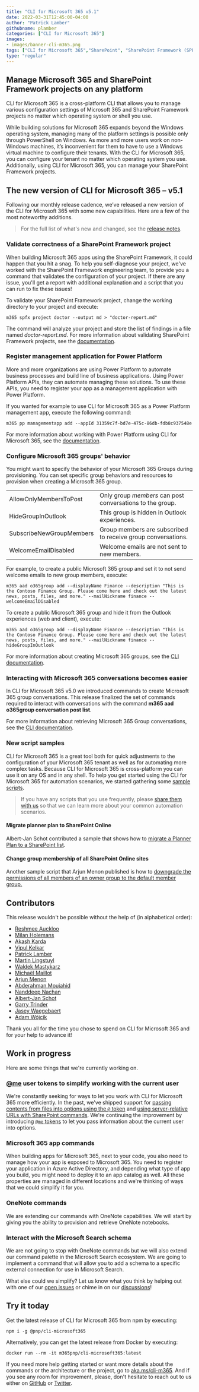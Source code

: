 ```yaml
---
title: "CLI for Microsoft 365 v5.1"
date: 2022-03-31T12:45:00-04:00
author: "Patrick Lamber"
githubname: plamber
categories: ["CLI for Microsoft 365"]
images:
- images/banner-cli-m365.png 
tags: ["CLI for Microsoft 365","SharePoint", "SharePoint Framework (SPFx)"]
type: "regular"
---
```


## Manage Microsoft 365 and SharePoint Framework projects on any platform


CLI for Microsoft 365 is a cross-platform CLI that allows you to manage various configuration settings of Microsoft 365 and SharePoint Framework projects no matter which operating system or shell you use.

While building solutions for Microsoft 365 expands beyond the Windows operating system, managing many of the platform settings is possible only through PowerShell on Windows. As more and more users work on non-Windows machines, it’s inconvenient for them to have to use a Windows virtual machine to configure their tenants. With the CLI for Microsoft 365, you can configure your tenant no matter which operating system you use. Additionally, using CLI for Microsoft 365, you can manage your SharePoint Framework projects.

## The new version of CLI for Microsoft 365 – v5.1

Following our monthly release cadence, we’ve released a new version of the CLI for Microsoft 365 with some new capabilities. Here are a few of the most noteworthy additions.

> For the full list of what's new and changed, see the [release notes](https://pnp.github.io/cli-microsoft365/about/release-notes/#v500).

### Validate correctness of a SharePoint Framework project

When building Microsoft 365 apps using the SharePoint Framework, it could happen that you hit a snag. To help you self-diagnose your project, we've worked with the SharePoint Framework engineering team, to provide you a command that validates the configuration of your project. If there are any issue, you'll get a report with additional explanation and a script that you can run to fix these issues!

To validate your SharePoint Framework project, change the working directory to your project and execute:

`m365 spfx project doctor --output md > "doctor-report.md"`

The command will analyze your project and store the list of findings in a file named _doctor-report.md_. For more information about validating SharePoint Framework projects, see the [documentation](https://pnp.github.io/cli-microsoft365/cmd/spfx/project/project-doctor/).

### Register management application for Power Platform

More and more organizations are using Power Platform to automate business processes and build line of business applications. Using Power Platform APIs, they can automate managing these solutions. To use these APIs, you need to register your app as a management application with Power Platform.

If you wanted for example to use CLI for Microsoft 365 as a Power Platform management app, execute the following command:

`m365 pp managementapp add --appId 31359c7f-bd7e-475c-86db-fdb8c937548e`

For more information about working with Power Platform using CLI for Microsoft 365, see the [documentation](https://pnp.github.io/cli-microsoft365/cmd/pp/managementapp/managementapp-add/).

### Configure Microsoft 365 groups' behavior

You might want to specify the behavior of your Microsoft 365 Groups during provisioning. You can set specific group behaviors and resources to provision when creating a Microsoft 365 group.


||  |
|-------|---------------|
|      AllowOnlyMembersToPost  |            Only group _members_ can post conversations to the group.   |
|    HideGroupInOutlook   |   This group is hidden in Outlook experiences.            |
|     SubscribeNewGroupMembers  |      Group members are subscribed to receive group conversations.         |
|   WelcomeEmailDisabled    |     Welcome emails are not sent to new members.          |


For example, to create a public Microsoft 365 group and set it to not send welcome emails to new group members, execute:

`m365 aad o365group add --displayName Finance --description "This is the Contoso Finance Group. Please come here and check out the latest news, posts, files, and more." --mailNickname finance --welcomeEmailDisabled`

To create a public Microsoft 365 group and hide it from the Outlook experiences (web and client), execute:

`m365 aad o365group add --displayName Finance --description "This is the Contoso Finance Group. Please come here and check out the latest news, posts, files, and more." --mailNickname finance --hideGroupInOutlook`

For more information about creating Microsoft 365 groups, see the [CLI documentation](https://pnp.github.io/cli-microsoft365/cmd/aad/o365group/o365group-add/).

### Interacting with Microsoft 365 conversations becomes easier

In CLI for Microsoft 365 v5.0 we introduced commands to create Microsoft 365 group conversations. This release finalized the set of commands required to interact with conversations with the command **m365 aad o365group conversation post list**.

For more information about retrieving Microsoft 365 Group conversations, see the [CLI documentation](https://pnp.github.io/cli-microsoft365/cmd/aad/o365group/o365group-conversation-post-list/).

### New script samples

CLI for Microsoft 365 is a great tool both for quick adjustments to the configuration of your Microsoft 365 tenant as well as for automating more complex tasks. Because CLI for Microsoft 365 is cross-platform you can use it on any OS and in any shell. To help you get started using the CLI for Microsoft 365 for automation scenarios, we started gathering some [sample scripts](https://pnp.github.io/cli-microsoft365/sample-scripts/).

> If you have any scripts that you use frequently, please [share them with us](https://github.com/pnp/cli-microsoft365/issues) so that we can learn more about your common automation scenarios.

#### Migrate planner plan to SharePoint Online

Albert-Jan Schot contributed a sample that shows how to [migrate a Planner Plan to a SharePoint list](https://pnp.github.io/cli-microsoft365/sample-scripts/spo/planner-migrate-sharepoint-list/).

#### Change group membership of all SharePoint Online sites

Another sample script that Arjun Menon published is how to [downgrade the permissions of all members of an owner group to the default member group.](https://pnp.github.io/cli-microsoft365/sample-scripts/spo/change-owner-group-membership/)

## Contributors


This release wouldn't be possible without the help of (in alphabetical order):

*   [Reshmee Auckloo](https://github.com/reshmee011) 
*   [Milan Holemans](https://github.com/milanholemans)
*   [Akash Karda](https://github.com/akashkarda)
*   [Vipul Kelkar](https://github.com/vipulkelkar)
*   [Patrick Lamber](https://github.com/plamber)
*   [Martin Lingstuyl](https://github.com/martinlingstuyl) 
*   [Waldek Mastykarz](https://github.com/waldekmastykarz)
*   [Michaël Maillot](https://github.com/michaelmaillot)
*   [Arjun Menon](https://github.com/arjunumenon)
*   [Abderahman Moujahid](https://github.com/Abderahman88) 
*   [Nanddeep Nachan](https://github.com/nanddeepn)
*   [Albert-Jan Schot](https://github.com/appieschot)
*   [Garry Trinder](https://github.com/garrytrinder/)
*   [Jasey Waegebaert](https://github.com/Jwaegebaert)
*   [Adam Wójcik](https://github.com/Adam-it)

Thank you all for the time you chose to spend on CLI for Microsoft 365 and for your help to advance it!

## Work in progress


Here are some things that we're currently working on.

### [@me](https://techcommunity.microsoft.com/t5/user/viewprofilepage/user-id/31142) user tokens to simplify working with the current user

We're constantly seeking for ways to let you work with CLI for Microsoft 365 more efficiently. In the past, we've shipped support for [passing contents from files into options using the `@` token](https://pnp.github.io/cli-microsoft365/user-guide/using-cli/#passing-complex-content-into-cli-options) and [using server-relative URLs with SharePoint commands](https://pnp.github.io/cli-microsoft365/user-guide/using-cli/#working-with-sharepoint-urls-in-spo-commands). We're continuing the improvement by introducing [`@me` tokens](https://github.com/pnp/cli-microsoft365/issues/3056) to let you pass information about the current user into options.

### Microsoft 365 app commands

When building apps for Microsoft 365, next to your code, you also need to manage how your app is exposed to Microsoft 365. You need to register your application in Azure Active Directory, and depending what type of app you build, you might need to deploy it to an app catalog as well. All these properties are managed in different locations and we're thinking of ways that we could simplify it for you.

### OneNote commands

We are extending our commands with OneNote capabilities. We will start by giving you the ability to provision and retrieve OneNote notebooks.

### Interact with the Microsoft Search schema

We are not going to stop with OneNote commands but we will also extend our command palette in the Microsoft Search ecosystem. We are going to implement a command that will allow you to add a schema to a specific external connection for use in Microsoft Search.

What else could we simplify? Let us know what you think by helping out with one of our [open issues](https://github.com/pnp/cli-microsoft365/issues) or chime in on our [discussions](https://github.com/pnp/cli-microsoft365/discussions)!

## Try it today

Get the latest release of CLI for Microsoft 365 from npm by executing:

`npm i -g @pnp/cli-microsoft365`

Alternatively, you can get the latest release from Docker by executing:

`docker run --rm -it m365pnp/cli-microsoft365:latest`

If you need more help getting started or want more details about the commands or the architecture or the project, go to [aka.ms/cli-m365](https://aka.ms/cli-m365). And if you see any room for improvement, please, don't hesitate to reach out to us either on [GitHub](https://github.com/pnp/cli-microsoft365/discussions) or [Twitter](https://twitter.com/climicrosoft365).
